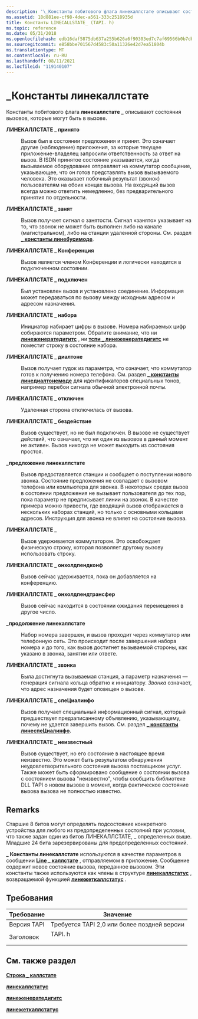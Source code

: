 ```yaml
---
description: '\_Константы побитового флага линекаллстате описывают состояния вызовов, которые могут быть в вызове.'
ms.assetid: 18d881ee-cf98-4dec-a561-333c2518935d
title: Константы LINECALLSTATE_ (TAPI. h)
ms.topic: reference
ms.date: 05/31/2018
ms.openlocfilehash: edb16daf5875db637a255b626a6f90303ed7c7af69566b0b7db71695af4bc8b6
ms.sourcegitcommit: e858bbe701567d4583c50a11326e42d7ea51804b
ms.translationtype: MT
ms.contentlocale: ru-RU
ms.lasthandoff: 08/11/2021
ms.locfileid: "119140107"
---
```

# <a name="linecallstate_-constants"></a>\_Константы линекаллстате

Константы побитового флага **линекаллстате \_** описывают состояния вызовов, которые могут быть в вызове.

<dl> <dt>

<span id="LINECALLSTATE_ACCEPTED"></span><span id="linecallstate_accepted"></span>**ЛИНЕКАЛЛСТАТЕ \_ принято**
</dt> <dd> <dl> <dt>



Вызов был в состоянии предложения и принят. Это означает другие (наблюдение) приложения, за которые текущее приложение-владелец запросили ответственность за ответ на вызов. В ISDN принятое состояние указывается, когда вызываемое оборудование отправляет на коммутатор сообщение, указывающее, что он готов представлять вызов вызываемого человека. Это оказывает побочный результат (звонок) пользователям на обоих концах вызова. На входящий вызов всегда можно ответить немедленно, без предварительного принятия по отдельности.


</dt> </dl> </dd> <dt>

<span id="LINECALLSTATE_BUSY"></span><span id="linecallstate_busy"></span>**ЛИНЕКАЛЛСТАТЕ \_ занят**
</dt> <dd> <dl> <dt>



Вызов получает сигнал о занятости. Сигнал «занято» указывает на то, что звонок не может быть выполнен либо на канале (магистральном), либо на станции удаленной стороны. См. раздел [**\_ константы линебусимоде**](linebusymode--constants.md).


</dt> </dl> </dd> <dt>

<span id="LINECALLSTATE_CONFERENCED"></span><span id="linecallstate_conferenced"></span>**ЛИНЕКАЛЛСТАТЕ \_ Конференция**
</dt> <dd> <dl> <dt>



Вызов является членом Конференции и логически находится в подключенном состоянии.


</dt> </dl> </dd> <dt>

<span id="LINECALLSTATE_CONNECTED"></span><span id="linecallstate_connected"></span>**ЛИНЕКАЛЛСТАТЕ \_ подключен**
</dt> <dd> <dl> <dt>



Был установлен вызов и установлено соединение. Информация может передаваться по вызову между исходным адресом и адресом назначения.


</dt> </dl> </dd> <dt>

<span id="LINECALLSTATE_DIALING"></span><span id="linecallstate_dialing"></span>**ЛИНЕКАЛЛСТАТЕ \_ набора**
</dt> <dd> <dl> <dt>



Инициатор набирает цифры в вызове. Номера набираемых цифр собираются параметром. Обратите внимание, что ни [**линеженератедигитс**](/windows/desktop/api/Tapi/nf-tapi-linegeneratedigits) , ни [**тспи \_ линеженератедигитс**](/windows/win32/api/tspi/nf-tspi-tspi_linegeneratedigits) не поместит строку в состояние набора.


</dt> </dl> </dd> <dt>

<span id="LINECALLSTATE_DIALTONE"></span><span id="linecallstate_dialtone"></span>**ЛИНЕКАЛЛСТАТЕ \_ диалтоне**
</dt> <dd> <dl> <dt>



Вызов получает гудок из параметра, что означает, что коммутатор готов к получению номера телефона. См. раздел [**\_ константы линедиалтонемоде**](linedialtonemode--constants.md) для идентификаторов специальных тонов, например перебои сигнала обычной электронной почты.


</dt> </dl> </dd> <dt>

<span id="LINECALLSTATE_DISCONNECTED"></span><span id="linecallstate_disconnected"></span>**ЛИНЕКАЛЛСТАТЕ \_ отключен**
</dt> <dd> <dl> <dt>



Удаленная сторона отключилась от вызова.


</dt> </dl> </dd> <dt>

<span id="LINECALLSTATE_IDLE"></span><span id="linecallstate_idle"></span>**ЛИНЕКАЛЛСТАТЕ \_ бездействие**
</dt> <dd> <dl> <dt>



Вызов существует, но не был подключен. В вызове не существует действий, что означает, что ни один из вызовов в данный момент не активен. Вызов никогда не может выходить из состояния простоя.


</dt> </dl> </dd> <dt>

<span id="LINECALLSTATE_OFFERING"></span><span id="linecallstate_offering"></span>**\_предложение линекаллстате**
</dt> <dd> <dl> <dt>



Вызов предоставляется станции и сообщает о поступлении нового звонка. Состояние предложения не совпадает с вызовом телефона или компьютера для звонка. В некоторых средах вызов в состоянии предложения не вызывает пользователя до тех пор, пока параметр не предписывает линии на звонок. В качестве примера можно привести, где входящий вызов отображается в нескольких наборах станций, но только с основными кольцами адресов. Инструкция для звонка не влияет на состояние вызова.


</dt> </dl> </dd> <dt>

<span id="LINECALLSTATE_ONHOLD"></span><span id="linecallstate_onhold"></span>**ЛИНЕКАЛЛСТАТЕ \_**
</dt> <dd> <dl> <dt>



Вызов удерживается коммутатором. Это освобождает физическую строку, которая позволяет другому вызову использовать строку.


</dt> </dl> </dd> <dt>

<span id="LINECALLSTATE_ONHOLDPENDCONF"></span><span id="linecallstate_onholdpendconf"></span>**ЛИНЕКАЛЛСТАТЕ \_ онхолдпендконф**
</dt> <dd> <dl> <dt>



Вызов сейчас удерживается, пока он добавляется на конференцию.


</dt> </dl> </dd> <dt>

<span id="LINECALLSTATE_ONHOLDPENDTRANSFER"></span><span id="linecallstate_onholdpendtransfer"></span>**ЛИНЕКАЛЛСТАТЕ \_ онхолдпендтрансфер**
</dt> <dd> <dl> <dt>



Вызов сейчас находится в состоянии ожидания перемещения в другое число.


</dt> </dl> </dd> <dt>

<span id="LINECALLSTATE_PROCEEDING"></span><span id="linecallstate_proceeding"></span>**\_продолжение линекаллстате**
</dt> <dd> <dl> <dt>



Набор номера завершен, и вызов проходит через коммутатор или телефонную сеть. Это происходит после завершения набора номера и до того, как вызов достигнет вызываемой стороны, как указано в звонка, занятии или ответе.


</dt> </dl> </dd> <dt>

<span id="LINECALLSTATE_RINGBACK"></span><span id="linecallstate_ringback"></span>**ЛИНЕКАЛЛСТАТЕ \_ звонка**
</dt> <dd> <dl> <dt>



Была достигнута вызываемая станция, а параметр назначения — генерация сигнала кольца обратно к инициатору. *Звонка* означает, что адрес назначения будет оповещен о вызове.


</dt> </dl> </dd> <dt>

<span id="LINECALLSTATE_SPECIALINFO"></span><span id="linecallstate_specialinfo"></span>**ЛИНЕКАЛЛСТАТЕ \_ спеЦиалинфо**
</dt> <dd> <dl> <dt>



Вызов получает специальный информационный сигнал, который предшествует предзаписанному объявлению, указывающему, почему не удается завершить вызов. См. раздел [**\_ константы линеспеЦиалинфо**](linespecialinfo--constants.md).


</dt> </dl> </dd> <dt>

<span id="LINECALLSTATE_UNKNOWN"></span><span id="linecallstate_unknown"></span>**ЛИНЕКАЛЛСТАТЕ \_ неизвестный**
</dt> <dd> <dl> <dt>



Вызов существует, но его состояние в настоящее время неизвестно. Это может быть результатом обнаружения неудовлетворительного состояния вызова поставщиком услуг. Также может быть сформировано сообщение о состоянии вызова с состоянием вызова "неизвестно", чтобы сообщить библиотеке DLL TAPI о новом вызове в момент, когда фактическое состояние вызова вызова не полностью известно.


</dt> </dl> </dd> </dl>

## <a name="remarks"></a>Remarks

Старшие 8 битов могут определять подсостояние конкретного устройства для любого из предопределенных состояний при условии, что также задан один из битов ЛИНЕКАЛЛСТАТЕ, \_ определенных выше. Младшие 24 бита зарезервированы для предопределенных состояний.

**\_ Константы линекаллстате** используются в качестве параметров в сообщении [**Line \_ каллстате**](line-callstate.md) , отправляемом в приложение. Сообщение содержит новое состояние вызова, переданное вызовом. Эти константы также используются как члены в структуре [**линекаллстатус**](/windows/desktop/api/Tapi/ns-tapi-linecallstatus) , возвращаемой функцией [**линежеткаллстатус**](/windows/desktop/api/Tapi/nf-tapi-linegetcallstatus) .

## <a name="requirements"></a>Требования



| Требование | Значение |
|-------------------------|-----------------------------------------------------------------------------------|
| Версия TAPI<br/> | Требуется TAPI 2,0 или более поздней версии<br/>                                             |
| Заголовок<br/>       | <dl> <dt>TAPI. h</dt> </dl> |



## <a name="see-also"></a>См. также раздел

<dl> <dt>

[**Строка \_ каллстате**](line-callstate.md)
</dt> <dt>

[**линекаллстатус**](/windows/desktop/api/Tapi/ns-tapi-linecallstatus)
</dt> <dt>

[**линеженератедигитс**](/windows/desktop/api/Tapi/nf-tapi-linegeneratedigits)
</dt> <dt>

[**линежеткаллстатус**](/windows/desktop/api/Tapi/nf-tapi-linegetcallstatus)
</dt> </dl>

 

